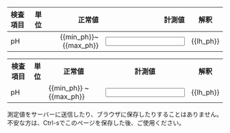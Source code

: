 <script src="https://unpkg.com/vue"></script>

<div id='app'>


|検査項目|単位|正常値|計測値|解釈|
|:-------|---:|-----:|-----:|:--:|
|pH||{{min_ph}}~{{max_ph}}|<input class='form-control' type='number' v-model='val_ph'>|{{lh_ph}}|

<table>
  <tr>
    <th>検査項目</th>
    <th>単位</th>
    <th>正常値</th>
    <th>計測値</th>
    <th>解釈</th>
  </tr>
  <tr>
    <td>pH</td>
    <td></td>
    <td>{{min_ph}} ~ {{max_ph}}</td>
    <td><input class='form-control' type='number' v-model='val_ph'></td>
    <td>{{lh_ph}}</td>
  </tr>
</table>

</div>

<script>
const vm = new Vue({
 el: "#app",
 data: {min_ph: 7.35, max_ph:7.45, val_ph: 7.4},
 computed:{lh_ph: function(){
   if (this.val_ph < this.min_ph) {return "L";}
   if (this.max_ph < this.val_ph) {return "H";}
   return "";
    }},
  })
</script>

測定値をサーバーに送信したり、ブラウザに保存したりすることはありません。
不安な方は、Ctrl-sでこのページを保存した後、ご使用ください。